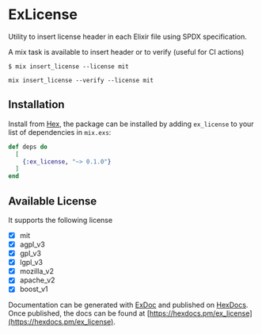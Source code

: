 # ExLicense

Utility to insert license header in each Elixir file using SPDX specification.

A mix task is available to insert header or to verify (useful for CI actions)

```
$ mix insert_license --license mit
```

```
mix insert_license --verify --license mit
```

## Installation

Install from [Hex](https://hex.pm/ex_license), the package can be installed
by adding `ex_license` to your list of dependencies in `mix.exs`:

```elixir
def deps do
  [
    {:ex_license, "~> 0.1.0"}
  ]
end
```

## Available License

It supports the following license

- [x] mit
- [x] agpl_v3
- [x] gpl_v3
- [x] lgpl_v3
- [x] mozilla_v2
- [x] apache_v2
- [x] boost_v1

Documentation can be generated with [ExDoc](https://github.com/samuelmanzanera/ex_license)
and published on [HexDocs](https://hexdocs.pm). Once published, the docs can
be found at [https://hexdocs.pm/ex_license](https://hexdocs.pm/ex_license).
